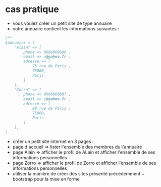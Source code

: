 #  cas pratique

- vous voulez créer un petit site de type annuaire 
- votre annuaire contient les informations suivantes : 

```php
/**
$annuaire = [
    "Alain" => [
        phone => 0606060606 , 
        email => a@yahoo.fr , 
        adresse => [ 
            75 rue de Paris , 
            75000, 
            Paris  
        ]   
    ],
    "Zorro" => [
        phone => 0606060607 , 
        email => z@yahoo.fr , 
        adresse => [ 
            80 rue de Paris , 
            75000, 
            Paris  
        ]   
    ],
]
```

- créer un petit site internet en 3 pages :
- page d'accueil => lister l'ensemble des membres du l'annuaire
- page Alain => afficher le profil de ALain et afficher l'ensemble de ses informations personnelles
- page Zorro => afficher le profil de Zorro et afficher l'ensemble de ses informations personnelles
- utiliser la manière de créer des sites présenté précédemment + bootstrap pour la mise en forme 
